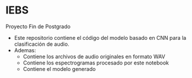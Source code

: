 # IEBS
Proyecto Fin de  Postgrado
- Este repositorio contiene el código del modelo basado en CNN para la clasificación de audio.
- Ademas:
  - Contiene los archivos de audio originales en formato WAV
  - Contiene los espectrogramas procesado por este notebook
  - Contiene el modelo generado
  
